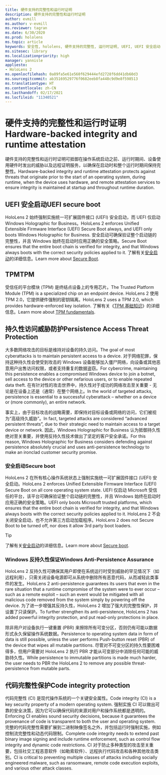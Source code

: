 ```yaml
---
title: 硬件支持的完整性和运行时证明
description: 硬件支持的完整性和运行时证明
author: evmill
ms.author: v-evmill
ms.reviewer: tagran
ms.date: 6/30/2020
ms.prod: hololens
ms.topic: article
keywords: 安全性, hololens, 硬件支持的完整性, 运行时证明, UEFI, UEFI 安全启动, 安全启动, TPM, 威胁防护, Windows 反持久性保证, 代码完整性, 代码保护,
ms.sitesec: library
ms.localizationpriority: high
manager: yannisle
appliesto:
- HoloLens 2
ms.openlocfilehash: 0a89fa5e61e560f629444efd2728f6dd41db60d3
ms.sourcegitcommit: ab35169529776f0682eeb8fa448c9d9e8f598513
ms.translationtype: HT
ms.contentlocale: zh-CN
ms.lasthandoff: 02/17/2021
ms.locfileid: "11340521"
---
```

# <span data-ttu-id="5d657-104">硬件支持的完整性和运行时证明</span><span class="sxs-lookup"><span data-stu-id="5d657-104">Hardware-backed integrity and runtime attestation</span></span>

<span data-ttu-id="5d657-105">硬件支持的完整性和运行时证明可抵御在操作系统启动之前、运行时期间、设备使用硬件时发出的威胁以及远程证明服务，以确保在启动时和整个运行时期间保持完整性。</span><span class="sxs-lookup"><span data-stu-id="5d657-105">Hardware-backed integrity and runtime attestation protects against threats that originate prior to the start of an operating system, during runtime, when the device uses hardware, and remote attestation services to ensure integrity is maintained at startup and throughout runtime duration.</span></span>

## <span data-ttu-id="5d657-106">UEFI 安全启动</span><span class="sxs-lookup"><span data-stu-id="5d657-106">UEFI secure boot</span></span>

<span data-ttu-id="5d657-107">HoloLens 2 始终强制实施统一可扩展固件接口 (UEFI) 安全启动，而 UEFI 仅启动 Windows Holographic for Business。</span><span class="sxs-lookup"><span data-stu-id="5d657-107">HoloLens 2 enforces Unified Extensible Firmware Interface (UEFI) Secure Boot always, and UEFI only boots Windows Holographic for Business.</span></span>
<span data-ttu-id="5d657-108">安全启动可确保验证整个启动链的完整性，并且 Windows 始终在启动时应用正确的安全策略。</span><span class="sxs-lookup"><span data-stu-id="5d657-108">Secure Boot ensures that the entire boot chain is verified for integrity, and that Windows always boots with the correct security policies applied to it.</span></span> <span data-ttu-id="5d657-109">了解有关[安全启动](https://docs.microsoft.com/windows-hardware/design/device-experiences/oem-secure-boot)的详细信息。</span><span class="sxs-lookup"><span data-stu-id="5d657-109">Learn more about [Secure Boot](https://docs.microsoft.com/windows-hardware/design/device-experiences/oem-secure-boot).</span></span>

## <span data-ttu-id="5d657-110">TPM</span><span class="sxs-lookup"><span data-stu-id="5d657-110">TPM</span></span>

<span data-ttu-id="5d657-111">受信任的平台模块 (TPM) 是终结点设备上的专用芯片。</span><span class="sxs-lookup"><span data-stu-id="5d657-111">The Trusted Platform Module (TPM) is a specialized chip on an endpoint device.</span></span> <span data-ttu-id="5d657-112">HoloLens 2 使用 TPM 2.0，它提供硬件强制的密钥隔离。</span><span class="sxs-lookup"><span data-stu-id="5d657-112">HoloLens 2 uses a TPM 2.0, which provides hardware-enforced key isolation.</span></span> <span data-ttu-id="5d657-113">了解有关《[TPM 基础知识](https://docs.microsoft.com/windows/security/information-protection/tpm/tpm-fundamentals)》的详细信息。</span><span class="sxs-lookup"><span data-stu-id="5d657-113">Learn more about [TPM fundamentals](https://docs.microsoft.com/windows/security/information-protection/tpm/tpm-fundamentals).</span></span>

## <span data-ttu-id="5d657-114">持久性访问威胁防护</span><span class="sxs-lookup"><span data-stu-id="5d657-114">Persistence Access Threat Protection</span></span>

<span data-ttu-id="5d657-115">大多数网络攻击的目标是维持对设备的持久访问。</span><span class="sxs-lookup"><span data-stu-id="5d657-115">The goal of most cyberattacks is to maintain persistent access to a device.</span></span> <span data-ttu-id="5d657-116">对于网络犯罪，保持这种持久性会使受到攻击的 Windows 设备能够加入僵尸网络，向设备或其他恶意用户出售访问权限，或者支持重复的数据盗窃。</span><span class="sxs-lookup"><span data-stu-id="5d657-116">For cybercrime, maintaining this persistence enables a compromised Windows device to join a botnet, sell access to the device or other nefarious users, or to enable repeated data theft.</span></span> <span data-ttu-id="5d657-117">在有针对性的攻击世界中，持久性对于成功的网络攻击至关重要 - 无论是在设备上还是（通常）在整个网络上。</span><span class="sxs-lookup"><span data-stu-id="5d657-117">In the world of targeted attacks, persistence is essential to a successful cyberattack – whether on a device or (more commonly), an entire network.</span></span>  

<span data-ttu-id="5d657-118">事实上，由于目标攻击的战略需要，即保持对目标设备或网络的访问，它们被视为“高级持久威胁”。</span><span class="sxs-lookup"><span data-stu-id="5d657-118">In fact, targeted attacks are considered “advanced persistent threats”, due to their strategic need to maintain access to a target device or network.</span></span> <span data-ttu-id="5d657-119">因此，Windows Holographic for Business 认为抵御持久性绝对至关重要，并使用反持久性技术做出了坚定的客户安全承诺。</span><span class="sxs-lookup"><span data-stu-id="5d657-119">For this reason, Windows Holographic for Business considers defending against persistence absolutely crucial and uses anti-persistence technology to make an ironclad customer security promise.</span></span>

### <span data-ttu-id="5d657-120">安全启动</span><span class="sxs-lookup"><span data-stu-id="5d657-120">Secure boot</span></span>

<span data-ttu-id="5d657-121">HoloLens 2 在所有核心操作系统状态上强制实施统一可扩展固件接口 (UEFI) 安全启动。</span><span class="sxs-lookup"><span data-stu-id="5d657-121">HoloLens 2 enforces Unified Extensible Firmware Interface (UEFI) Secure Boot on all core operating system state.</span></span> <span data-ttu-id="5d657-122">UEFI 仅启动 Microsoft 受信任的平台，该平台可确保验证整个启动链的完整性，并且 Windows 始终在启动时应用正确的安全策略。</span><span class="sxs-lookup"><span data-stu-id="5d657-122">UEFI only boots Microsoft trusted platforms, which ensures that the entire boot chain is verified for integrity, and that Windows always boots with the correct security policies applied to it.</span></span> <span data-ttu-id="5d657-123">HoloLens 2 不会关闭安全启动，也不允许第三方启动加载程序。</span><span class="sxs-lookup"><span data-stu-id="5d657-123">HoloLens 2 does not Secure Boot to be turned off, nor does it allow 3rd party boot loaders.</span></span>

> [!Tip]
> <span data-ttu-id="5d657-124">了解有关[安全启动](https://docs.microsoft.com/windows-hardware/design/device-experiences/oem-secure-boot)的详细信息。</span><span class="sxs-lookup"><span data-stu-id="5d657-124">Learn more about [Secure boot](https://docs.microsoft.com/windows-hardware/design/device-experiences/oem-secure-boot).</span></span>

### <span data-ttu-id="5d657-125">Windows 反持久性保证</span><span class="sxs-lookup"><span data-stu-id="5d657-125">Windows Anti-Persistence Assurance</span></span>

<span data-ttu-id="5d657-126">HoloLens 2 反持久性可确保其用户即使在系统运行时受到威胁的罕见情况下（如远程利用），只需关闭设备电源即可从系统中删除所有恶意代码，从而减轻此类事件的发生。</span><span class="sxs-lookup"><span data-stu-id="5d657-126">HoloLens 2 anti-persistence guarantees its users that even in the rare situation that a runtime compromise of the system were to ever occur – such as a remote exploit – such an event would be mitigated with all malicious code removed from the system simply by powering off the device.</span></span> <span data-ttu-id="5d657-127">为了进一步增强其反持久性，HoloLens 2 增加了强大的完整性保护，并设置了只读保护。</span><span class="sxs-lookup"><span data-stu-id="5d657-127">To further strengthen its anti-persistence, HoloLens 2 has added powerful integrity protection, and put read-only protections in place.</span></span>

<span data-ttu-id="5d657-128">除非用户对设备执行一键重置 (PBR) 来擦除所有可变分区，否则仍有可能以数据形式永久保留操作系统数据。</span><span class="sxs-lookup"><span data-stu-id="5d657-128">Persistence to operating system data in form of data is still possible, unless the user performs Push-button reset (PBR) of the device that wipes all mutable partitions.</span></span> <span data-ttu-id="5d657-129">尽管对不可变分区的持久性要困难得多，但用户需要对 HoloLens 2 执行 PBR 才能从可变部分中消除任何可能的威胁持久性。</span><span class="sxs-lookup"><span data-stu-id="5d657-129">While persistence to immutable partitions is made much harder, the user needs to PBR the HoloLens 2 to remove any possible threat-persistence from mutable parts.</span></span>

## <span data-ttu-id="5d657-130">代码完整性保护</span><span class="sxs-lookup"><span data-stu-id="5d657-130">Code integrity protection</span></span>

<span data-ttu-id="5d657-131">代码完整性 (CI) 是现代操作系统的一个关键安全属性。</span><span class="sxs-lookup"><span data-stu-id="5d657-131">Code integrity (CI) is a key security property of a modern operating system.</span></span> <span data-ttu-id="5d657-132">强制实施 CI 可以做出可靠的安全决策，因为它可以确保代码的来源对用户和操作系统都是透明的。</span><span class="sxs-lookup"><span data-stu-id="5d657-132">Enforcing CI enables sound security decisions, because it guarantees the provenance of code is transparent to both the user and operating system.</span></span> <span data-ttu-id="5d657-133">完整的代码完整性需要扩展到二进制映像签名之外，并包括运行时强制实施，例如控制流完整性和动态代码限制。</span><span class="sxs-lookup"><span data-stu-id="5d657-133">Complete code integrity needs to extend past binary image signing and include runtime enforcement, such as control flow integrity and dynamic code restrictions.</span></span> <span data-ttu-id="5d657-134">CI 对于防止多种类型的攻击至关重要，包括社交工程恶意软件（如勒索软件）、远程执行代码攻击和各种其他攻击类别。</span><span class="sxs-lookup"><span data-stu-id="5d657-134">CI is critical to preventing multiple classes of attacks including socially engineered malware, such as ransomware, remote code execution exploits, and various other attack classes.</span></span>
